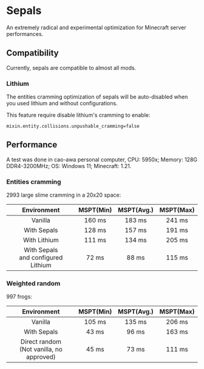 # Sepals
An extremely radical and experimental optimization for Minecraft server performances.

## Compatibility
Currently, sepals are compatible to almost all mods.

### Lithium
The entities cramming optimization of sepals will be auto-disabled when you used lithium and without configurations.

This feature require disable lithium's cramming to enable:

```properties
mixin.entity.collisions.unpushable_cramming=false
```
## Performance
A test was done in cao-awa personal computer, CPU: 5950x; Memory: 128G DDR4-3200MHz; OS: Windows 11; Minecraft: 1.21.

### Entities cramming
2993 large slime cramming in a 20x20 space:

|               Environment               |  MSPT(Min)  | MSPT(Avg.) | MSPT(Max) |
|:---------------------------------------:|:-----------:|:----------:|:---------:|
|                 Vanilla                 |   160 ms    |   183 ms   |  241 ms   |
|               With Sepals               |   128 ms    |   157 ms   |  191 ms   |
|              With Lithium               |   111 ms    |   134 ms   |  205 ms   |
| With Sepals<br/> and configured Lithium |    72 ms    |   88 ms    |  115 ms   |

### Weighted random
997 frogs:

|                  Environment                   | MSPT(Min) | MSPT(Avg.) | MSPT(Max) |
|:----------------------------------------------:|:---------:|:----------:|:---------:|
|                    Vanilla                     |  105 ms   |   135 ms   |  206 ms   |
|                  With Sepals                   |   43 ms   |   96 ms    |  163 ms   |
| Direct random <br/> (Not vanilla, no approved) |   45 ms   |   73 ms    |  111 ms   |
